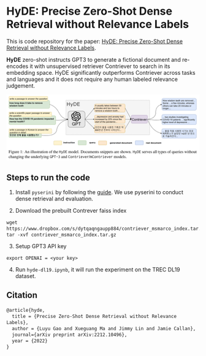 # HyDE: Precise Zero-Shot Dense Retrieval without Relevance Labels

This is code repository for the paper: [HyDE: Precise Zero-Shot Dense Retrieval without Relevance Labels](https://arxiv.org/abs/2212.10496).

**HyDE** zero-shot instructs GPT3 to generate a fictional document and re-encodes it with unsupervised retriever Contriever to search in its embedding space.
HyDE significantly outperforms Contriever across tasks and languages and it does not require any human labeled relevance judgement.

![approach](approach.png)

## Steps to run the code

1. Install `pyserini` by following the [guide](https://github.com/castorini/pyserini#-installation). We use pyserini to conduct dense retrieval and evaluation.


2. Download the prebuilt Contrever faiss index
```
wget  https://www.dropbox.com/s/dytqaqngaupp884/contriever_msmarco_index.tar.gz
tar -xvf contriever_msmarco_index.tar.gz
```

3. Setup GPT3 API key

```
export OPENAI = <your key>
```

4. Run `hyde-dl19.ipynb`, it will run the experiment on the TREC DL19 dataset.


## Citation

```
@article{hyde,
  title = {Precise Zero-Shot Dense Retrieval without Relevance Labels},
  author = {Luyu Gao and Xueguang Ma and Jimmy Lin and Jamie Callan},
  journal={arXiv preprint arXiv:2212.10496},
  year = {2022}
}
```